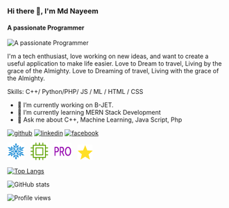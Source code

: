 ### Hi there 👋, I'm Md Nayeem
#### A passionate Programmer
![A passionate Programmer](https://www.themasterpicks.com/wp-content/uploads/2020/04/22b22287602523.5dbd29081561d.gif)

I'm a tech enthusiast, love working on new ideas, and want to create a useful application to make life easier. Love to Dream to travel, Living by the grace of the Almighty. Love to Dreaming of travel, Living with the grace of the Almighty.

Skills: C++/ Python/PHP/ JS / ML / HTML / CSS

- 🔭 I’m currently working on B-JET. 
- 🌱 I’m currently learning MERN Stack Development 
- 💬 Ask me about C++, Machine Learning, Java Script, Php 


[<img src='https://cdn.jsdelivr.net/npm/simple-icons@3.0.1/icons/github.svg' alt='github' height='40'>](https://github.com/mdnayeemaxl)  [<img src='https://cdn.jsdelivr.net/npm/simple-icons@3.0.1/icons/linkedin.svg' alt='linkedin' height='40'>](https://www.linkedin.com/in/md-nayeem-946bbb167/)  [<img src='https://cdn.jsdelivr.net/npm/simple-icons@3.0.1/icons/facebook.svg' alt='facebook' height='40'>](https://www.facebook.com/mdnayeem.islam.1)  

<a href='https://archiveprogram.github.com/'><img src='https://raw.githubusercontent.com/acervenky/animated-github-badges/master/assets/acbadge.gif' width='40' height='40'></a> <a href='https://docs.github.com/en/developers'><img src='https://raw.githubusercontent.com/acervenky/animated-github-badges/master/assets/devbadge.gif' width='40' height='40'></a> <a href='https://github.com/pricing'><img src='https://raw.githubusercontent.com/acervenky/animated-github-badges/master/assets/pro.gif' width='40' height='40'></a> <a href='https://stars.github.com/'><img src='https://raw.githubusercontent.com/acervenky/animated-github-badges/master/assets/starbadge.gif' width='35' height='35'></a> 

[![Top Langs](https://github-readme-stats.vercel.app/api/top-langs/?username=mdnayeemaxl)](https://github.com/anuraghazra/github-readme-stats)

![GitHub stats](https://github-readme-stats.vercel.app/api?username=mdnayeemaxl&show_icons=true)  

![Profile views](https://gpvc.arturio.dev/mdnayeemaxl)  

